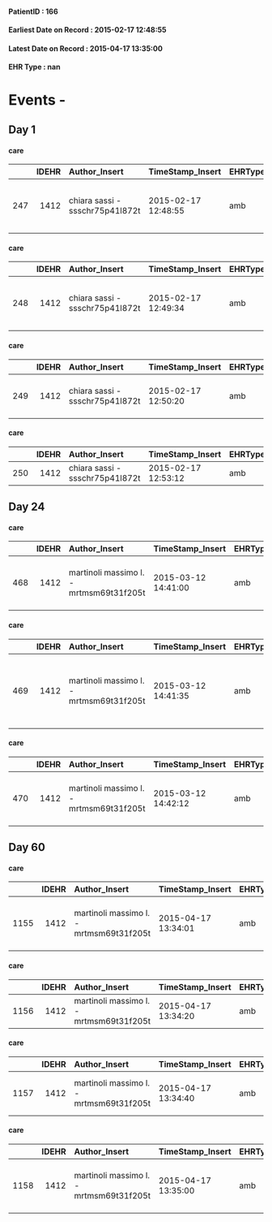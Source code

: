 
#### PatientID : 166
#### Earliest Date on Record : 2015-02-17 12:48:55
#### Latest Date on Record : 2015-04-17 13:35:00
#### EHR Type : nan

# Events - 

## Day 1

#### care
|     |   IDEHR | Author_Insert                   | TimeStamp_Insert    | EHRType   |   PatientID |   IDGESTIONE_AUSILI |   ds_ncons |   ds_nbolla | dt_consegna         |   opt_annulla_consegna | dt_Ric_consegna     | dt_ric_cons_forn    | opt_ausilio                             |
|----:|--------:|:--------------------------------|:--------------------|:----------|------------:|--------------------:|-----------:|------------:|:--------------------|-----------------------:|:--------------------|:--------------------|:----------------------------------------|
| 247 |    1412 | chiara sassi - ssschr75p41l872t | 2015-02-17 12:48:55 | amb       |         166 |                  89 |      24087 |        1096 | 2014-12-01 00:00:00 |                      0 | 2014-11-27 00:00:00 | 2014-11-28 00:00:00 | antid air mattress with compressor # 16 |

#### care
|     |   IDEHR | Author_Insert                   | TimeStamp_Insert    | EHRType   |   PatientID |   IDGESTIONE_AUSILI |   ds_ncons |   ds_nbolla | dt_consegna         |   opt_annulla_consegna | dt_Ric_consegna     | dt_ric_cons_forn    | opt_ausilio                                     |
|----:|--------:|:--------------------------------|:--------------------|:----------|------------:|--------------------:|-----------:|------------:|:--------------------|-----------------------:|:--------------------|:--------------------|:------------------------------------------------|
| 248 |    1412 | chiara sassi - ssschr75p41l872t | 2015-02-17 12:49:34 | amb       |         166 |                  90 |      24087 |        1096 | 2014-12-01 00:00:00 |                      0 | 2014-11-27 00:00:00 | 2014-11-28 00:00:00 | electronic articulated bed with side rails # 14 |

#### care
|     |   IDEHR | Author_Insert                   | TimeStamp_Insert    | EHRType   |   PatientID |   IDGESTIONE_AUSILI |   ds_ncons |   ds_nbolla | dt_consegna         |   opt_annulla_consegna | dt_Ric_consegna     | dt_ric_cons_forn    | opt_ausilio                         |
|----:|--------:|:--------------------------------|:--------------------|:----------|------------:|--------------------:|-----------:|------------:|:--------------------|-----------------------:|:--------------------|:--------------------|:------------------------------------|
| 249 |    1412 | chiara sassi - ssschr75p41l872t | 2015-02-17 12:50:20 | amb       |         166 |                  91 |      24087 |        1096 | 2014-12-01 00:00:00 |                      0 | 2014-11-27 00:00:00 | 2014-11-28 00:00:00 | handles for getting out of bed # 15 |

#### care
|     |   IDEHR | Author_Insert                   | TimeStamp_Insert    | EHRType   |   PatientID |   IDGESTIONE_AUSILI |   ds_ncons |   ds_nbolla | dt_consegna         |   opt_annulla_consegna | dt_Ric_consegna     | dt_ric_cons_forn    | opt_ausilio           |
|----:|--------:|:--------------------------------|:--------------------|:----------|------------:|--------------------:|-----------:|------------:|:--------------------|-----------------------:|:--------------------|:--------------------|:----------------------|
| 250 |    1412 | chiara sassi - ssschr75p41l872t | 2015-02-17 12:53:12 | amb       |         166 |                  92 |      24104 |        1094 | 2014-12-02 00:00:00 |                      0 | 2014-12-01 00:00:00 | 2014-12-01 00:00:00 | swivel seat bath # 22 |


## Day 24

#### care
|     |   IDEHR | Author_Insert                           | TimeStamp_Insert    | EHRType   |   PatientID |   IDGESTIONE_AUSILI |   ds_ncons |   ds_nbolla | dt_consegna         |   ds_nritiro |   opt_annulla_consegna | dt_Ric_consegna     | dt_ric_cons_forn    | dt_ric_ritiro       | dt_ric_ritiro_forn   | opt_ausilio                             |
|----:|--------:|:----------------------------------------|:--------------------|:----------|------------:|--------------------:|-----------:|------------:|:--------------------|-------------:|-----------------------:|:--------------------|:--------------------|:--------------------|:---------------------|:----------------------------------------|
| 468 |    1412 | martinoli massimo l. - mrtmsm69t31f205t | 2015-03-12 14:41:00 | amb       |         166 |                 310 |      24087 |        1096 | 2014-12-01 00:00:00 |        24793 |                      0 | 2014-11-27 00:00:00 | 2014-11-28 00:00:00 | 2015-03-09 00:00:00 | 2015-03-09 00:00:00  | antid air mattress with compressor # 16 |

#### care
|     |   IDEHR | Author_Insert                           | TimeStamp_Insert    | EHRType   |   PatientID |   IDGESTIONE_AUSILI |   ds_ncons |   ds_nbolla | dt_consegna         |   ds_nritiro |   opt_annulla_consegna | ds_note_x                                               | dt_Ric_consegna     | dt_ric_cons_forn    | dt_ric_ritiro       | dt_ric_ritiro_forn   | opt_ausilio                             |
|----:|--------:|:----------------------------------------|:--------------------|:----------|------------:|--------------------:|-----------:|------------:|:--------------------|-------------:|-----------------------:|:--------------------------------------------------------|:--------------------|:--------------------|:--------------------|:---------------------|:----------------------------------------|
| 469 |    1412 | martinoli massimo l. - mrtmsm69t31f205t | 2015-03-12 14:41:35 | amb       |         166 |                 311 |      24087 |        1096 | 2014-12-01 00:00:00 |        24793 |                      0 | pick up your mat perch√ © do not swell all the elements | 2014-11-27 00:00:00 | 2014-11-28 00:00:00 | 2015-03-09 00:00:00 | 2015-03-09 00:00:00  | antid air mattress with compressor # 16 |

#### care
|     |   IDEHR | Author_Insert                           | TimeStamp_Insert    | EHRType   |   PatientID |   IDGESTIONE_AUSILI |   ds_ncons |   opt_annulla_consegna | dt_Ric_consegna     | dt_ric_cons_forn    | opt_ausilio                             |
|----:|--------:|:----------------------------------------|:--------------------|:----------|------------:|--------------------:|-----------:|-----------------------:|:--------------------|:--------------------|:----------------------------------------|
| 470 |    1412 | martinoli massimo l. - mrtmsm69t31f205t | 2015-03-12 14:42:12 | amb       |         166 |                 312 |      24794 |                      0 | 2015-03-09 00:00:00 | 2015-03-09 00:00:00 | antid air mattress with compressor # 16 |


## Day 60

#### care
|      |   IDEHR | Author_Insert                           | TimeStamp_Insert    | EHRType   |   PatientID |   IDGESTIONE_AUSILI |   ds_ncons |   ds_nritiro |   opt_annulla_consegna | dt_Ric_consegna     | dt_ric_cons_forn    | dt_ric_ritiro       | dt_ric_ritiro_forn   | opt_ausilio                             |
|-----:|--------:|:----------------------------------------|:--------------------|:----------|------------:|--------------------:|-----------:|-------------:|-----------------------:|:--------------------|:--------------------|:--------------------|:---------------------|:----------------------------------------|
| 1155 |    1412 | martinoli massimo l. - mrtmsm69t31f205t | 2015-04-17 13:34:01 | amb       |         166 |                 998 |      24794 |        25072 |                      0 | 2015-03-09 00:00:00 | 2015-03-09 00:00:00 | 2015-04-17 00:00:00 | 2015-04-17 00:00:00  | antid air mattress with compressor # 16 |

#### care
|      |   IDEHR | Author_Insert                           | TimeStamp_Insert    | EHRType   |   PatientID |   IDGESTIONE_AUSILI |   ds_ncons |   ds_nbolla | dt_consegna         |   ds_nritiro |   opt_annulla_consegna | dt_Ric_consegna     | dt_ric_cons_forn    | dt_ric_ritiro       | dt_ric_ritiro_forn   | opt_ausilio           |
|-----:|--------:|:----------------------------------------|:--------------------|:----------|------------:|--------------------:|-----------:|------------:|:--------------------|-------------:|-----------------------:|:--------------------|:--------------------|:--------------------|:---------------------|:----------------------|
| 1156 |    1412 | martinoli massimo l. - mrtmsm69t31f205t | 2015-04-17 13:34:20 | amb       |         166 |                 999 |      24104 |        1094 | 2014-12-02 00:00:00 |        25072 |                      0 | 2014-12-01 00:00:00 | 2014-12-01 00:00:00 | 2015-04-17 00:00:00 | 2015-04-17 00:00:00  | swivel seat bath # 22 |

#### care
|      |   IDEHR | Author_Insert                           | TimeStamp_Insert    | EHRType   |   PatientID |   IDGESTIONE_AUSILI |   ds_ncons |   ds_nbolla | dt_consegna         |   ds_nritiro |   opt_annulla_consegna | dt_Ric_consegna     | dt_ric_cons_forn    | dt_ric_ritiro       | dt_ric_ritiro_forn   | opt_ausilio                         |
|-----:|--------:|:----------------------------------------|:--------------------|:----------|------------:|--------------------:|-----------:|------------:|:--------------------|-------------:|-----------------------:|:--------------------|:--------------------|:--------------------|:---------------------|:------------------------------------|
| 1157 |    1412 | martinoli massimo l. - mrtmsm69t31f205t | 2015-04-17 13:34:40 | amb       |         166 |                1000 |      24087 |        1096 | 2014-12-01 00:00:00 |        25072 |                      0 | 2014-11-27 00:00:00 | 2014-11-28 00:00:00 | 2015-04-17 00:00:00 | 2015-04-17 00:00:00  | handles for getting out of bed # 15 |

#### care
|      |   IDEHR | Author_Insert                           | TimeStamp_Insert    | EHRType   |   PatientID |   IDGESTIONE_AUSILI |   ds_ncons |   ds_nbolla | dt_consegna         |   ds_nritiro |   opt_annulla_consegna | dt_Ric_consegna     | dt_ric_cons_forn    | dt_ric_ritiro       | dt_ric_ritiro_forn   | opt_ausilio                                     |
|-----:|--------:|:----------------------------------------|:--------------------|:----------|------------:|--------------------:|-----------:|------------:|:--------------------|-------------:|-----------------------:|:--------------------|:--------------------|:--------------------|:---------------------|:------------------------------------------------|
| 1158 |    1412 | martinoli massimo l. - mrtmsm69t31f205t | 2015-04-17 13:35:00 | amb       |         166 |                1001 |      24087 |        1096 | 2014-12-01 00:00:00 |        25072 |                      0 | 2014-11-27 00:00:00 | 2014-11-28 00:00:00 | 2015-04-17 00:00:00 | 2015-04-17 00:00:00  | electronic articulated bed with side rails # 14 |


